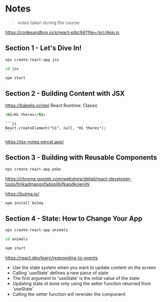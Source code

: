 # Notes

> notes taken during the course

https://codesandbox.io/s/react-pibc94?file=/src/App.js


## Section 1 - Let's Dive In!

```sh
npx create-react-app jsx
```

```sh
cd jsx
```

```sh
npm start
```

## Section 2 - Building Content with JSX

https://babeljs.io/repl
React Runtime: Classic

```html
<h1>Hi theres</h1>
```
    
    ```js
    React.createElement("h1", null, "Hi theres");
    ```

https://jsx-notes.vercel.app/

## Section 3 - Building with Reusable Components

```sh
npx create-react-app pdas
```

https://chrome.google.com/webstore/detail/react-developer-tools/fmkadmapgofadopljbjfkapdkoienihi

https://bulma.io/

```sh
npm install bulma
```

## Section 4 - State: How to Change Your App

```sh
npx create-react-app animals
```

```sh
cd animals
```

```sh
npm start
```

https://react.dev/learn/responding-to-events

- Use the state system when you want to update content on the screen
- Calling 'useState' defines a new piece of state
- The first argument to 'useState' is the initial value of the state
- Updating state id done only using the setter function returned from 'useState'
- Calling the setter function will rerender the component
